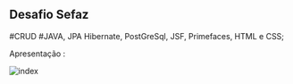 

## Desafio Sefaz 

#CRUD 
#JAVA, JPA Hibernate, PostGreSql, JSF, Primefaces, HTML e CSS;

Apresentação :  

![index](https://drive.google.com/file/d/1OUm9B4Y5fcSps47Sx925M55TSXmDJB81/view?usp=sharing)
